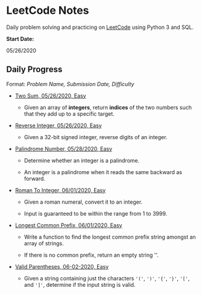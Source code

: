 # LeetCode Notes

Daily problem solving and practicing on [LeetCode](https://leetcode.com/) using Python 3 and SQL.

**Start Date:**

05/26/2020

## Daily Progress

Format: *Problem Name, Submission Date, Difficulty*

- [Two Sum, 05/26/2020, Easy](https://github.com/tong-jin-nyu/LeetCode-Notes/blob/master/Python%203/001%201%20Two%20Sum.ipynb)

  - Given an array of **integers**, return **indices** of the two numbers such that they add up to a specific target.

- [Reverse Integer, 05/26/2020, Easy](https://github.com/tong-jin-nyu/LeetCode-Notes/blob/master/Python%203/002%207%20Reverse%20Integer.ipynb)

  - Given a 32-bit signed integer, reverse digits of an integer.

- [Palindrome Number, 05/28/2020, Easy](https://github.com/tong-jin-nyu/LeetCode-Notes/blob/master/Python%203/003%209%20Palindrome%20Number.ipynb)

  - Determine whether an integer is a palindrome.
  
  - An integer is a palindrome when it reads the same backward as forward.

- [Roman To Integer, 06/01/2020, Easy](https://github.com/tong-jin-nyu/LeetCode-Notes/blob/master/Python%203/004%2013%20Roman%20To%20Integer.ipynb)

  - Given a roman numeral, convert it to an integer.
  
  - Input is guaranteed to be within the range from 1 to 3999.

- [Longest Common Prefix, 06/01/2020, Easy](https://github.com/tong-jin-nyu/LeetCode-Notes/blob/master/Python%203/005%2014%20Longest%20Common%20Prefix.ipynb)

  - Write a function to find the longest common prefix string amongst an array of strings.

  - If there is no common prefix, return an empty string ''.

- [Valid Parentheses, 06-02-2020, Easy](https://github.com/tong-jin-nyu/LeetCode-Notes/blob/master/Python%203/006%2020%20Valid%20Parentheses.ipynb)

  - Given a string containing just the characters `'('`, `')'`, `'{'`, `'}'`, `'['`, and `']'`, determine if the input string is valid.
